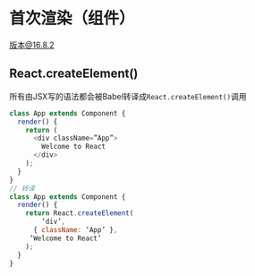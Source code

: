 # 首次渲染（组件）

版本@16.8.2

## React.createElement()

所有由JSX写的语法都会被Babel转译成`React.createElement()`调用

```javascript
class App extends Component {
  render() {
    return (
      <div className=”App”> 
        Welcome to React
      </div>
    );
  }
}
// 转译
class App extends Component {
  render() {
    return React.createElement(
        ‘div’,
      { className: ‘App’ },
     ‘Welcome to React’
    );
  }
}
```

